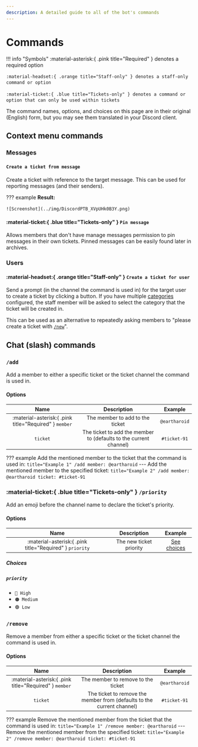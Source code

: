 ```yaml
---
description: A detailed guide to all of the bot's commands
---
```


# Commands

!!! info "Symbols"
	:material-asterisk:{ .pink title="Required" } denotes a required option

	:material-headset:{ .orange title="Staff-only" } denotes a staff-only command or option

	:material-ticket:{ .blue title="Tickets-only" } denotes a command or option that can only be used within tickets


The command names, options, and choices on this page are in their original (English) form,
but you may see them translated in your Discord client. 

## Context menu commands

### Messages

#### `Create a ticket from message`

Create a ticket with reference to the target message.
This can be used for reporting messages (and their senders).

??? example
	**Result:**

	![Screenshot](../img/DiscordPTB_XVpUHk0B3Y.png)

#### :material-ticket:{ .blue title="Tickets-only" } `Pin message`

Allows members that don't have manage messages permission to pin messages in their own tickets.
Pinned messages can be easily found later in archives. 

### Users

#### :material-headset:{ .orange title="Staff-only" } `Create a ticket for user`

Send a prompt (in the channel the command is used in) for the target user to create a ticket by clicking a button.
If you have multiple [categories](./index.md#concept:categories) configured,
the staff member will be asked to select the category that the ticket will be created in.

This can be used as an alternative to repeatedly asking members to "please create a ticket with [`/new`](#new)". 

<!-- TODO: add screenshot -->

## Chat (slash) commands

### `/add`

Add a member to either a specific ticket or the ticket channel the command is used in.  

#### Options

|                          Name                          |                            Description                            |    Example    |
| :----------------------------------------------------: | :---------------------------------------------------------------: | :-----------: |
| :material-asterisk:{ .pink title="Required" } `member` |                  The member to add to the ticket                  | `@eartharoid` |
|                        `ticket`                        | The ticket to add the member to (defaults to the current channel) | `#ticket-91`  |

??? example
	Add the mentioned member to the ticket that the command is used in:
	``` title="Example 1"
	/add member: @eartharoid
	```
	---
	Add the mentioned member to the specified ticket:
	``` title="Example 2"
	/add member: @eartharoid ticket: #ticket-91
	```

### :material-ticket:{ .blue title="Tickets-only" } `/priority`

Add an emoji before the channel name to declare the ticket's priority.

#### Options

|                           Name                           |       Description       |          Example           |
| :------------------------------------------------------: | :---------------------: | :------------------------: |
| :material-asterisk:{ .pink title="Required" } `priority` | The new ticket priority | [See choices](#priority_1) |

##### Choices

##### `priority`

- `🔴 High`
- `🟠 Medium`
- `🟢 Low`

### `/remove`

Remove a member from either a specific ticket or the ticket channel the command is used in.  

#### Options

|                          Name                          |                              Description                               |    Example    |
| :----------------------------------------------------: | :--------------------------------------------------------------------: | :-----------: |
| :material-asterisk:{ .pink title="Required" } `member` |                   The member to remove to the ticket                   | `@eartharoid` |
|                        `ticket`                        | The ticket to remove the member from (defaults to the current channel) | `#ticket-91`  |

??? example
	Remove the mentioned member from the ticket that the command is used in:
	``` title="Example 1"
	/remove member: @eartharoid
	```
	---
	Remove the mentioned member from the specified ticket:
	``` title="Example 2"
	/remove member: @eartharoid ticket: #ticket-91
	```
